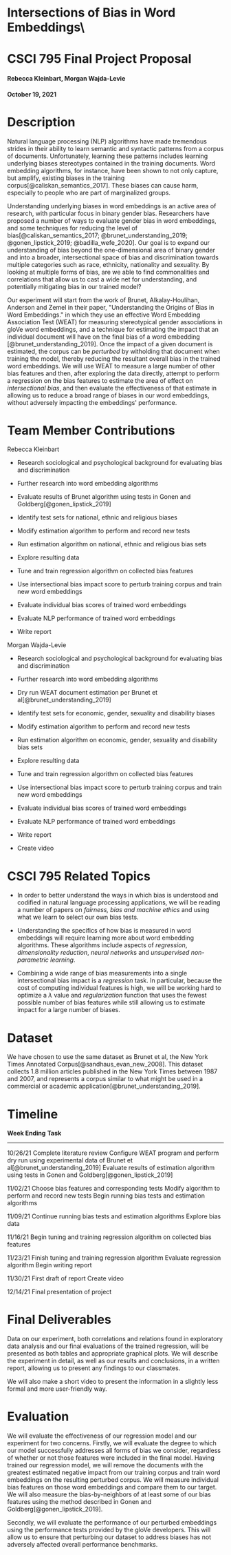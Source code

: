 #  Intersections of Bias in Word Embeddings\
#  CSCI 795 Final Project Proposal
#### Rebecca Kleinbart, Morgan Wajda-Levie
#### October 19, 2021

# Description

Natural language processing (NLP) algorithms have made tremendous
strides in their ability to learn semantic and syntactic patterns from a
corpus of documents. Unfortunately, learning these patterns includes
learning underlying biases stereotypes contained in the training
documents. Word embedding algorithms, for instance, have been shown to
not only capture, but amplify, existing biases in the training
corpus[@caliskan_semantics_2017]. These biases can cause harm,
especially to people who are part of marginalized groups.

Understanding underlying biases in word embeddings is an active area of
research, with particular focus in binary gender bias. Researchers have
proposed a number of ways to evaluate gender bias in word embeddings,
and some techniques for reducing the level of
bias[@caliskan_semantics_2017; @brunet_understanding_2019; @gonen_lipstick_2019; @badilla_wefe_2020].
Our goal is to expand our understanding of bias beyond the
one-dimensional area of binary gender and into a broader, intersectional
space of bias and discrimination towards multiple categories such as
race, ethnicity, nationality and sexuality. By looking at multiple forms
of bias, are we able to find commonalities and correlations that allow
us to cast a wide net for understanding, and potentially mitigating bias
in our trained model?

Our experiment will start from the work of Brunet, Alkalay-Houlihan,
Anderson and Zemel in their paper, "Understanding the Origins of Bias in
Word Embeddings." in which they use an effective Word Embedding
Association Test (WEAT) for measuring stereotypical gender associations
in gloVe word embeddings, and a technique for estimating the impact that
an individual document will have on the final bias of a word embedding
[@brunet_understanding_2019]. Once the impact of a given document is
estimated, the corpus can be *perturbed* by witholding that document
when training the model, thereby reducing the resultant overall bias in
the trained word embeddings. We will use WEAT to measure a large number
of other bias features and then, after exploring the data directly,
attempt to perform a regression on the bias features to estimate the
area of effect on *intersectional bias*, and then evaluate the
effectiveness of that estimate in allowing us to reduce a broad range of
biases in our word embeddings, without adversely impacting the
embeddings' performance.

# Team Member Contributions

Rebecca Kleinbart

-   Research sociological and psychological background for evaluating
    bias and discrimination

-   Further research into word embedding algorithms

-   Evaluate results of Brunet algorithm using tests in Gonen and
    Goldberg[@gonen_lipstick_2019]

-   Identify test sets for national, ethnic and religious biases

-   Modify estimation algorithm to perform and record new tests

-   Run estimation algorithm on national, ethnic and religious bias sets

-   Explore resulting data

-   Tune and train regression algorithm on collected bias features

-   Use intersectional bias impact score to perturb training corpus and
    train new word embeddings

-   Evaluate individual bias scores of trained word embeddings

-   Evaluate NLP performance of trained word embeddings

-   Write report

Morgan Wajda-Levie

-   Research sociological and psychological background for evaluating
    bias and discrimination

-   Further research into word embedding algorithms

-   Dry run WEAT document estimation per Brunet et
    al[@brunet_understanding_2019]

-   Identify test sets for economic, gender, sexuality and disability
    biases

-   Modify estimation algorithm to perform and record new tests

-   Run estimation algorithm on economic, gender, sexuality and
    disability bias sets

-   Explore resulting data

-   Tune and train regression algorithm on collected bias features

-   Use intersectional bias impact score to perturb training corpus and
    train new word embeddings

-   Evaluate individual bias scores of trained word embeddings

-   Evaluate NLP performance of trained word embeddings

-   Write report

-   Create video

# CSCI 795 Related Topics

-   In order to better understand the ways in which bias is understood
    and codified in natural language processing applications, we will be
    reading a number of papers on *fairness, bias and machine ethics*
    and using what we learn to select our own bias tests.

-   Understanding the specifics of how bias is measured in word
    embeddings will require learning more about word embedding
    algorithms. These algorithms include aspects of *regression*,
    *dimensionality reduction*, *neural network*s and *unsupervised
    non-parametric learning*.

-   Combining a wide range of bias measurements into a single
    intersectional bias impact is a *regression* task. In particular,
    because the cost of computing individual features is high, we will
    be working hard to optimize a $\lambda$ value and *regularization*
    function that uses the fewest possible number of bias features while
    still allowing us to estimate impact for a large number of biases.

# Dataset

We have chosen to use the same dataset as Brunet et al, the New York
Times Annotated Corpus[@sandhaus_evan_new_2008]. This dataset collects
1.8 million articles published in the New York Times between 1987 and
2007, and represents a corpus similar to what might be used in a
commercial or academic application[@brunet_understanding_2019].

# Timeline

  **Week Ending**   **Task**
  ----------------- ----------------------------------------------------------------------------------------------------------------
  10/26/21          Complete literature review
                    Configure WEAT program and perform dry run using experimental data of Brunet et al[@brunet_understanding_2019]
                    Evaluate results of estimation algorithm using tests in Gonen and Goldberg[@gonen_lipstick_2019]
                    
  11/02/21          Choose bias features and corresponding tests
                    Modify algorithm to perform and record new tests
                    Begin running bias tests and estimation algorithms
                    
  11/09/21          Continue running bias tests and estimation algorithms
                    Explore bias data
                    
  11/16/21          Begin tuning and training regression algorithm on collected bias features
                    
  11/23/21          Finish tuning and training regression algorithm
                    Evaluate regression algorithm
                    Begin writing report
                    
  11/30/21          First draft of report
                    Create video
                    
  12/14/21          Final presentation of project

# Final Deliverables

Data on our experiment, both correlations and relations found in
exploratory data analysis and our final evaluations of the trained
regression, will be presented as both tables and appropriate graphical
plots. We will describe the experiment in detail, as well as our results
and conclusions, in a written report, allowing us to present any
findings to our classmates.

We will also make a short video to present the information in a slightly
less formal and more user-friendly way.

# Evaluation

We will evaluate the effectiveness of our regression model and our
experiment for two concerns. Firstly, we will evaluate the degree to
which our model successfully addresses all forms of bias we consider,
regardless of whether or not those features were included in the final
model. Having trained our regression model, we will remove the documents
with the greatest estimated negative impact from our training corpus and
train word embeddings on the resulting perturbed corpus. We will measure
individual bias features on those word embeddings and compare them to
our target. We will also measure the bias-by-neighbors of at least some
of our bias features using the method described in Gonen and
Goldberg[@gonen_lipstick_2019].

Secondly, we will evaluate the performance of our perturbed embeddings
using the performance tests provided by the gloVe developers. This will
allow us to ensure that perturbing our dataset to address biases has not
adversely affected overall performance benchmarks.
